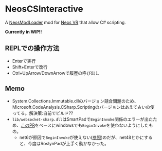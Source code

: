 # NeosCSInteractive

A [NeosModLoader](https://github.com/zkxs/NeosModLoader) mod for [Neos VR](https://neos.com/) that allow C# scripting.

**Currently in WIP!!**

## REPLでの操作方法
- Enterで実行
- Shift+Enterで改行
- Ctrl+UpArrow/DownArrowで履歴の呼び出し

## Memo
- System.Collections.Immutable.dllのバージョン競合問題のため、Microsoft.CodeAnalysis.CSharp.Scriptingのバージョンはあえて古いの使ってる。解決策:自前でビルド??
- `lib/websocket-sharp.dll`はSmartPadで`BeginInvoke`関係のエラーが出たため、[このPR](https://github.com/sta/websocket-sharp/pull/712)をベースにwindowsでも`BeginInvoke`を使わないようにしたもの。
    - net6が原因で`BeginInvoke`が使えない([参照](https://github.com/dotnet/runtime/issues/16312#issuecomment-182107557))のだが、net48とかにすると、今度はRoslynPadが上手く動かなかった。